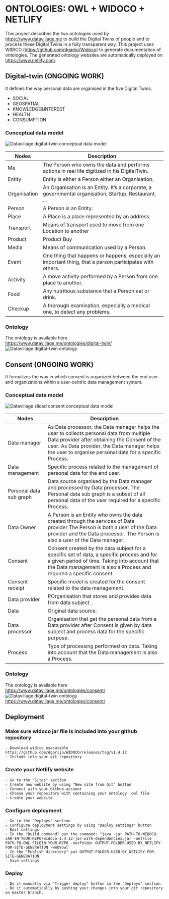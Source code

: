 # ONTOLOGIES: OWL + WIDOCO + NETLIFY
This project describes the two ontologies used by https://www.datavillage.me to build the Digital Twins of people and to process these Digital Twins in a fully transparent way.
This project uses WIDICO (https://github.com/dgarijo/Widoco) to generate documentation of ontologies.
The generated ontology websites are automatically deployed on https://www.netlify.com.

## Digital-twin (ONGOING WORK)
It defines the way personal data are organised in the five Digital Twins.
- SOCIAL
- GEOSPATIAL
- KNOWLEDGE&INTEREST
- HEALTH
- CONSUMPTION

### Conceptual data model
![Datavillage digital-twin conceptual data model](./digital-twin/conceptual-model.png)

| Nodes  | Description |
| ------------- | ------------- |
| Me  | The Person who owns the data and performs actions in real life digitized in his DigitalTwin.  |
| Entity | Entity is either a Person either an Organisation. |
| Organisation | An Organisation is an Entity. It’s a corporate, a governmental organisation, Startup, Restaurant, ... |
| Person | A Person is an Entity. |
| Place | A Place is a place represented by an address. |
| Transport | Means of transport used to move from one Location to another | 
| Product | Product Buy|Sell|Rent to an Entity at a specific Place. Products are categorized. |
| Media | Means of communication used by a Person. |
| Event | One thing that happens or happens, especially an important thing, that a person participates with others. |
| Activity | A move activity performed by a Person from one place to another. |
| Food | Any nutritious substance that a Person eat or drink. |
| Checkup | A thorough examination, especially a medical one, to detect any problems. |

### Ontology
The ontology is available here 
https://www.datavillage.me/ontologies/digital-twin/
![Datavillage digital-twin ontology](./digital-twin/ontology.png)

## Consent (ONGOING WORK)
It formalizes the way in which consent is organized between the end user and organizations within a user-centric data management system.

### Conceptual data model
![Datavillage sliced consent conceptual data model](./consent/conceptual-model.png)

| Nodes  | Description |
| ------------- | ------------- |
| Data manager  | As Data processor, the Data manager helps the user to collects personal data from multiple Data provider after obtaining the Consent of the user. As Data provider, the Data manager helps the user to organise personal data for a specific Process.  |
| Data management | Specific process related to the management of personal data for the end user. |
| Personal data sub graph | Data source organised by the Data manager and processed by Data processor. The Personal data sub graph is a subset of all personal data of the user required for a specific Process. |
| Data Owner | A Person is an Entity who owns the data created through the services of Data provider.The Person is both a user of the Data provider and the Data processor. The Person is also a user of the Data manager. |
| Consent | Consent created by the data subject for a specific set of data, a specific process and for a given period of time. Taking into account that the Data management is also a Process and required a specific consent. |
| Consent receipt | Specific model is created for the consent related to the data management. | 
| Data provider | POrganisation that stores and provides data from data subject. . |
| Data | Original data source. |
| Data processor | Organisation that get the personal data from a Data provider after Consent is given by data subject and process data for the specific purpose. |
| Process | Type of processing performed on data. Taking into account that the Data management is also a Process. |

### Ontology
The ontology is available here 
https://www.datavillage.me/ontologies/consent/
![Datavillage digital-twin ontology](./consent/ontology.png)
https://www.datavillage.me/ontologies/consent/

## Deployment
### Make sure widoco jar file is included into your github repository
```
- Download widico executable https://github.com/dgarijo/WIDOCO/releases/tag/v1.4.12
- Include into your git repository
```
### Create your Netlify website
```
- Go to the "Sites" section  
- Create new website by using "New site from Git" button
- Connect with your Github account
- Choose your repository with containing your ontology .owl file
- Create your website
```
### Configure deployment
```
- Go in the "Deploys" section 
- Configure deployment settings by using "Deploy settings" button
- Edit settings
- In the "Build command" put the command: "java -jar PATH-TO-WIDOCO-JAR-IN-YOUR-REPO/widoco-1.4.12-jar-with-dependencies.jar -ontFile PATH-TO-OWL-FILEIN-YOUR-REPO -outFolder OUTPUT-FOLDER-USED-BY_NETLIFY-FOR-SITE-GENERATION -webVowl 
- In the "Publish directory" put OUTPUT-FOLDER-USED-BY_NETLIFY-FOR-SITE-GENERATION
- Save settings
```
### Deploy
```
- Do it manually via "Trigger deploy" button in the "Deploys" section
- Do it automatically by pushing your changes into your git repository on master branch.